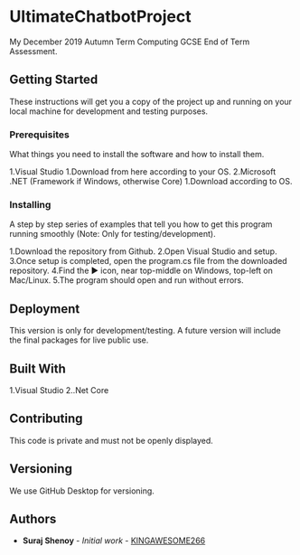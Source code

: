 # UltimateChatbotProject

My December 2019 Autumn Term Computing GCSE End of Term Assessment.

## Getting Started

These instructions will get you a copy of the project up and running on your local machine for development and testing purposes.

### Prerequisites

What things you need to install the software and how to install them.

1.Visual Studio
	1.Download from here according to your OS.
2.Microsoft .NET (Framework if Windows, otherwise Core)
	1.Download according to OS.



### Installing

A step by step series of examples that tell you how to get this program running smoothly (Note: Only for testing/development).

1.Download the repository from Github.
2.Open Visual Studio and setup.
3.Once setup is completed, open the program.cs file from the downloaded repository.
4.Find the :arrow_forward: icon, near top-middle on Windows, top-left on Mac/Linux.
5.The program should open and run without errors.


## Deployment

This version is only for development/testing. A future version will include the final packages for live public use.

## Built With

1.Visual Studio
2..Net Core

## Contributing

This code is private and must not be openly displayed.

## Versioning

We use GitHub Desktop for versioning.

## Authors

* **Suraj Shenoy** - *Initial work* - [KINGAWESOME266](https://github.com/KINGAWESOME266)


